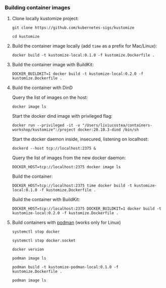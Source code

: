 ### Building container images


1. Clone locally kustomize project:
   
   `git clone https://github.com/kubernetes-sigs/kustomize`

   `cd kustomize`

2. Build the container image locally (add `time` as a prefix for Mac/Linux):
   
   `docker build -t kustomize-local:0.1.0 -f kustomize.Dockerfile .`

3. Build the container image with BuildKit:

    `DOCKER_BUILDKIT=1 docker build -t kustomize-local:0.2.0 -f kustomize.Dockerfile .`

4. Build the container with DinD

      Query the list of images on the host:

      `docker image ls`
   
      Start the docker dind image with privileged flag:

      `docker run --privileged -it -v "/Users/liviucostea/containers-workshop/kustomize":/project docker:20.10.3-dind /bin/sh`

      Start the docker daemon inside, insecured, listening on localhost:

      `dockerd --host tcp://localhost:2375 &`

      Query the list of images from the new docker daemon:

      `DOCKER_HOST=tcp://localhost:2375 docker image ls`

      Build the container:

      `DOCKER_HOST=tcp://localhost:2375 time docker build -t kustomize-local:0.1.0 -f kustomize.Dockerfile .`

      Build the container with BuildKit:

      `DOCKER_HOST=tcp://localhost:2375 DOCKER_BUILDKIT=1 docker build -t kustomize-local:0.2.0 -f kustomize.Dockerfile .`

5. Build containers with [podman](https://podman.io/getting-started/installation) (works only for Linux)

      `systemctl stop docker`

      `systemctl stop docker.socket`

      `docker version`

      `podman image ls`

      `podman build -t kustomize-podman-local:0.1.0 -f kustomize.Dockerfile .`

      `podman image ls`
      